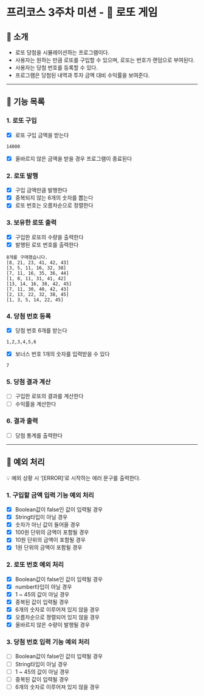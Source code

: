 # 프리코스 3주차 미션 - 🎱 로또 게임

## 🎱 소개

- 로또 당첨을 시뮬레이션하는 프로그램이다.
- 사용자는 원하는 만큼 로또를 구입할 수 있으며, 로또는 번호가 랜덤으로 부여된다.
- 사용자는 당첨 번호를 등록할 수 있다.
- 프로그램은 당첨된 내역과 투자 금액 대비 수익률을 보여준다.

---

## 🚀 기능 목록

### 1. 로또 구입

- [x]  로또 구입 금액을 받는다

```
14000
```

- [x]  올바르지 않은 금액을 받을 경우 프로그램이 종료된다

### 2. 로또 발행

- [x]  구입 금액만큼 발행한다
- [x]  중복되지 않는 6개의 숫자를 뽑는다
- [x]  로또 번호는 오름차순으로 정렬한다

### 3. 보유한 로또 출력

- [x]  구입한 로또의 수량을 출력한다
- [x]  발행된 로또 번호를 출력한다

```
8개를 구매했습니다.
[8, 21, 23, 41, 42, 43]
[3, 5, 11, 16, 32, 38]
[7, 11, 16, 35, 36, 44]
[1, 8, 11, 31, 41, 42]
[13, 14, 16, 38, 42, 45]
[7, 11, 30, 40, 42, 43]
[2, 13, 22, 32, 38, 45]
[1, 3, 5, 14, 22, 45]
```

### 4. 당첨 번호 등록

- [x]  당첨 번호 6개를 받는다
```
1,2,3,4,5,6
```

- [x]  보너스 번호 1개의 숫자를 입력받을 수 있다

```
7
```

### 5. 당첨 결과 계산

- [ ]  구입한 로또의 결과를 계산한다
- [ ]  수익률을 계산한다

### 6. 결과 출력

- [ ]  당첨 통계를 출력한다

---

## 🧨 예외 처리

<aside>
💡 예외 상황 시 ‘[ERROR]’로 시작하는 에러 문구를 출력한다.

</aside>

### 1. 구입할 금액 입력 기능 예외 처리

- [x]  Boolean값이 false인 값이 입력될 경우
- [x]  String타입이 아닐 경우
- [x]  숫자가 아닌 값이 들어올 경우
- [x]  100원 단위의 금액이 포함될 경우
- [x]  10원 단위의 금액이 포함될 경우
- [x]  1원 단위의 금액이 포함될 경우

### 2. 로또 번호 예외 처리

- [x]  Boolean값이 false인 값이 입력될 경우
- [x]  number타입이 아닐 경우
- [x]  1 ~ 45의 값이 아닐 경우
- [x]  중복된 값이 입력될 경우
- [x]  6개의 숫자로 이루어져 있지 않을 경우
- [x]  오름차순으로 졍렬되어 있지 않을 경우
- [x]  올바르지 않은 수량이 발행될 경우

### 3. 당첨 번호 입력 기능 예외 처리

- [ ]  Boolean값이 false인 값이 입력될 경우
- [ ]  String타입이 아닐 경우
- [ ]  1 ~ 45의 값이 아닐 경우
- [ ]  중복된 값이 입력될 경우
- [ ]  6개의 숫자로 이루어져 있지 않을 경우